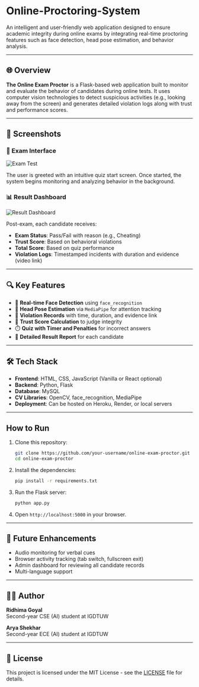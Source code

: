 # Online-Proctoring-System

An intelligent and user-friendly web application designed to ensure academic integrity during online exams by integrating real-time proctoring features such as face detection, head pose estimation, and behavior analysis.

---

## 🌐 Overview

**The Online Exam Proctor** is a Flask-based web application built to monitor and evaluate the behavior of candidates during online tests. It uses computer vision technologies to detect suspicious activities (e.g., looking away from the screen) and generates detailed violation logs along with trust and performance scores.

---

## 📸 Screenshots

### 🧪 Exam Interface

![Exam Test](./path/to/076dc5bf-db2e-463a-96bc-344301e495c2.png)

The user is greeted with an intuitive quiz start screen. Once started, the system begins monitoring and analyzing behavior in the background.

### 📊 Result Dashboard

![Result Dashboard](./path/to/c2b2a156-ccf1-4862-8fb8-d6426602e9eb.png)

Post-exam, each candidate receives:
- **Exam Status**: Pass/Fail with reason (e.g., Cheating)
- **Trust Score**: Based on behavioral violations
- **Total Score**: Based on quiz performance
- **Violation Logs**: Timestamped incidents with duration and evidence (video link)

---

## 🔍 Key Features

- 🎥 **Real-time Face Detection** using `face_recognition`
- 📐 **Head Pose Estimation** via `MediaPipe` for attention tracking
- 🔗 **Violation Records** with time, duration, and evidence link
- 🧠 **Trust Score Calculation** to judge integrity
- ⏱️ **Quiz with Timer and Penalties** for incorrect answers
- 🧾 **Detailed Result Report** for each candidate

---

## 🛠️ Tech Stack

- **Frontend**: HTML, CSS, JavaScript (Vanilla or React optional)
- **Backend**: Python, Flask
- **Database**: MySQL
- **CV Libraries**: OpenCV, face_recognition, MediaPipe
- **Deployment**: Can be hosted on Heroku, Render, or local servers

---

## How to Run

1. Clone this repository:
   ```bash
   git clone https://github.com/your-username/online-exam-proctor.git
   cd online-exam-proctor
   ```

2. Install the dependencies:
   ```bash
   pip install -r requirements.txt
   ```

3. Run the Flask server:
   ```bash
   python app.py
   ```

4. Open `http://localhost:5000` in your browser.

---

## 📌 Future Enhancements

- Audio monitoring for verbal cues
- Browser activity tracking (tab switch, fullscreen exit)
- Admin dashboard for reviewing all candidate records
- Multi-language support

---

## 🧑‍💻 Author

**Ridhima Goyal**  
Second-year CSE (AI) student at IGDTUW  

**Arya Shekhar**  
Second-year ECE (AI) student at IGDTUW  

---

## 📃 License

This project is licensed under the MIT License - see the [LICENSE](LICENSE) file for details.




